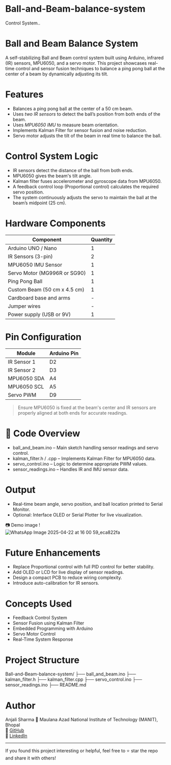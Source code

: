 # Ball-and-Beam-balance-system
Control System..

# Ball and Beam Balance System

A self-stabilizing Ball and Beam control system built using Arduino, infrared (IR) sensors, MPU6050, and a servo motor. This project showcases real-time control and sensor fusion techniques to balance a ping pong ball at the center of a beam by dynamically adjusting its tilt.

# Features

- Balances a ping pong ball at the center of a 50 cm beam.
- Uses *two IR sensors* to detect the ball’s position from both ends of the beam.
- Uses *MPU6050 IMU* to measure beam orientation.
- Implements Kalman Filter for sensor fusion and noise reduction.
- Servo motor adjusts the tilt of the beam in real time to balance the ball.

# Control System Logic

- IR sensors detect the distance of the ball from both ends.
- MPU6050 gives the beam's tilt angle.
- Kalman filter fuses accelerometer and gyroscope data from MPU6050.
- A feedback control loop (Proportional control) calculates the required servo position.
- The system continuously adjusts the servo to maintain the ball at the beam’s midpoint (25 cm).

# Hardware Components

| Component                    | Quantity |
|------------------------------|----------|
| Arduino UNO / Nano           | 1        |
| IR Sensors (3-pin)           | 2        |
| MPU6050 IMU Sensor           | 1        |
| Servo Motor (MG996R or SG90) | 1        |
| Ping Pong Ball               | 1        |
| Custom Beam (50 cm x 4.5 cm) | 1        |
| Cardboard base and arms      | -        |
| Jumper wires                 | -        |
| Power supply (USB or 9V)     | 1        |

# Pin Configuration

| Module       | Arduino Pin |
|--------------|-------------|
| IR Sensor 1  | D2          |
| IR Sensor 2  | D3          |
| MPU6050 SDA  | A4          |
| MPU6050 SCL  | A5          |
| Servo PWM    | D9          |

>  Ensure MPU6050 is fixed at the beam's center and IR sensors are properly aligned at both ends for accurate readings.

# 🧾 Code Overview

- ball_and_beam.ino – Main sketch handling sensor readings and servo control.
- kalman_filter.h / .cpp – Implements Kalman Filter for MPU6050 data.
- servo_control.ino – Logic to determine appropriate PWM values.
- sensor_readings.ino – Handles IR and IMU sensor data.

# Output

- Real-time beam angle, servo position, and ball location printed to Serial Monitor.
- Optional: Interface OLED or Serial Plotter for live visualization.

📷 Demo image !  
![WhatsApp Image 2025-04-22 at 16 00 59_eca822fa](https://github.com/user-attachments/assets/8b19c112-9fc8-436d-85e5-369d41c7531d)

# Future Enhancements

- Replace Proportional control with full PID control for better stability.
- Add OLED or LCD for live display of sensor readings.
- Design a compact PCB to reduce wiring complexity.
- Introduce auto-calibration for IR sensors.

# Concepts Used

- Feedback Control System
- Sensor Fusion using Kalman Filter
- Embedded Programming with Arduino
- Servo Motor Control
- Real-Time System Response

# Project Structure
Ball-and-Beam-balance-system/
├── ball_and_beam.ino
├── kalman_filter.h
├── kalman_filter.cpp
├── servo_control.ino
├── sensor_readings.ino
├── README.md


# Author

Anjali Sharma 
📌 Maulana Azad National Institute of Technology (MANIT), Bhopal  
🔗 [GitHub](https://github.com/Anjali-Sharma-1703)  
🔗 [LinkedIn](https://www.linkedin.com/in/anjali-sharma-5790b7291/)

---

If you found this project interesting or helpful, feel free to ⭐ star the repo and share it with others!
